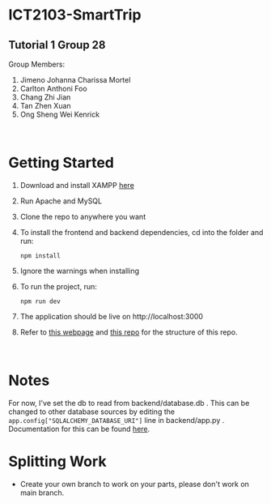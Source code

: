 # ICT2103-SmartTrip
## Tutorial 1 Group 28
Group Members:
1. Jimeno Johanna Charissa Mortel
2. Carlton Anthoni Foo
3. Chang Zhi Jian
4. Tan Zhen Xuan
5. Ong Sheng Wei Kenrick
 
<br />

# Getting Started

1. Download and install XAMPP [here](https://www.apachefriends.org/download.html)
2. Run Apache and MySQL
3. Clone the repo to anywhere you want
4. To install the frontend and backend dependencies, cd into the folder and run:

    ```
    npm install
    ```
5. Ignore the warnings when installing
6. To run the project, run:
    ```
    npm run dev
    ```

7. The application should be live on http://localhost:3000
8. Refer to [this webpage](https://dev.to/dev_elie/connecting-a-react-frontend-to-a-flask-backend-h1o) and [this repo](https://github.com/Dev-Elie/Connecting-React-Frontend-to-a-Flask-Backend) for the structure of this repo.

<br />

# Notes
For now, I've set the db to read from backend/database.db . This can be changed to other database sources by editing the ```app.config["SQLALCHEMY_DATABASE_URI"]``` line in backend/app.py . Documentation for this can be found [here](https://flask-sqlalchemy.palletsprojects.com/en/2.x/config/).

# Splitting Work
- Create your own branch to work on your parts, please don't work on main branch.
